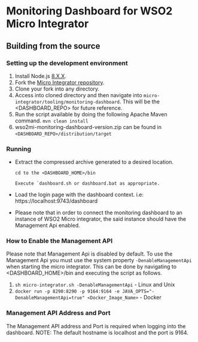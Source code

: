 # Monitoring Dashboard for WSO2 Micro Integrator

## Building from the source

### Setting up the development environment
1. Install Node.js [8.X.X](https://nodejs.org/en/download/releases/).
2. Fork the [Micro Integrator repository](https://github.com/wso2/micro-integrator).
3. Clone your fork into any directory.
4. Access into cloned directory and then navigate into `micro-integrator/tooling/monitoring-dashboard`. This 
   will be the <DASHBOARD_REPO> for future reference.
5. Run the script available by doing the following Apache Maven command.
```mvn clean install```
6. wso2mi-monitoring-dashboard-version.zip can be found in
 `<DASHBOARD_REPO>/distribution/target`
 
### Running
- Extract the compressed archive generated to a desired location.
    ```
    cd to the <DASHBOARD_HOME>/bin
    
    Execute `dashboard.sh or dashboard.bat as appropriate.
    ```

- Load the login page with the dashboard context. i.e: https://localhost:9743/dashboard
- Please note that in order to connect the monitoring dashboard to an instance of WSO2 Micro integrator, the
  said instance should have the Management Api enabled. 
  
### How to Enable the Management API
   Please note that Management Api is disabled by default. To use the Management Api you must use the 
   system property `-DenableManagementApi` when starting the micro integrator. This can be done by
   navigating to <DASHBOARD_HOME>/bin and executing the script as follows.
   1. `sh micro-integrator.sh -DenableManagementApi` - Linux and Unix 
   2. `docker run -p 8290:8290 -p 9164:9164 -e JAVA_OPTS="-DenableManagementApi=true" <Docker_Image_Name>` - Docker
    
### Management API Address and Port
   The Management API address and Port is required when logging into the dashboard.
   NOTE: The default hostname is localhost and the port is 9164.
